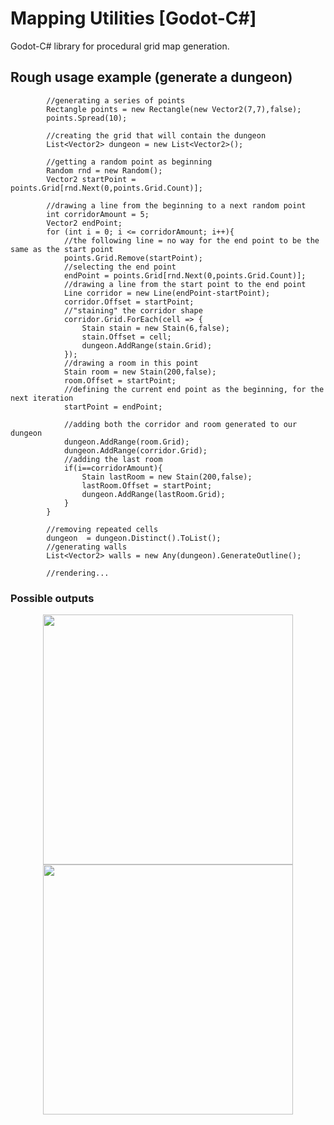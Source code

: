 # Mapping Utilities [Godot-C#]
Godot-C# library for procedural grid map generation.

## Rough usage example (generate a dungeon)
```
		//generating a series of points
		Rectangle points = new Rectangle(new Vector2(7,7),false);
		points.Spread(10);

		//creating the grid that will contain the dungeon
		List<Vector2> dungeon = new List<Vector2>();

		//getting a random point as beginning
		Random rnd = new Random();
		Vector2 startPoint = points.Grid[rnd.Next(0,points.Grid.Count)];

		//drawing a line from the beginning to a next random point
		int corridorAmount = 5;
		Vector2 endPoint;
		for (int i = 0; i <= corridorAmount; i++){
			//the following line = no way for the end point to be the same as the start point
			points.Grid.Remove(startPoint);
			//selecting the end point
			endPoint = points.Grid[rnd.Next(0,points.Grid.Count)];
			//drawing a line from the start point to the end point
			Line corridor = new Line(endPoint-startPoint);
			corridor.Offset = startPoint;
			//"staining" the corridor shape
			corridor.Grid.ForEach(cell => {
				Stain stain = new Stain(6,false);
				stain.Offset = cell;
				dungeon.AddRange(stain.Grid);
			});
			//drawing a room in this point
			Stain room = new Stain(200,false);
			room.Offset = startPoint;
			//defining the current end point as the beginning, for the next iteration
			startPoint = endPoint;

			//adding both the corridor and room generated to our dungeon
			dungeon.AddRange(room.Grid);
			dungeon.AddRange(corridor.Grid);
			//adding the last room
			if(i==corridorAmount){ 
				Stain lastRoom = new Stain(200,false);
				lastRoom.Offset = startPoint;
				dungeon.AddRange(lastRoom.Grid);
			}
		}

		//removing repeated cells
		dungeon  = dungeon.Distinct().ToList();
		//generating walls
		List<Vector2> walls = new Any(dungeon).GenerateOutline();

		//rendering...
```
### Possible outputs
<p align="center">
	<img width="400" height="400" src="https://user-images.githubusercontent.com/47353542/158003020-0b9fb7e1-1037-4cdf-9126-c7a912780318.jpg">
	<img width="400" height="400" src="https://user-images.githubusercontent.com/47353542/158003022-da68ab6c-42e4-4eef-8834-9078ab6af0d8.jpg">
</p>
